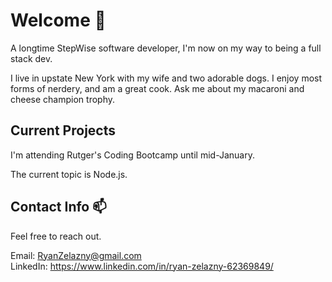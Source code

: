 # Welcome 👋

A longtime StepWise software developer, I'm now on my way to being a full stack dev.  

I live in upstate New York with my wife and two adorable dogs. I enjoy most forms of nerdery, and am a great cook. Ask me about my macaroni and cheese champion trophy.


## Current Projects
I'm attending Rutger's Coding Bootcamp until mid-January.  

The current topic is Node.js. 

## Contact Info 📫
Feel free to reach out.
 
 Email: RyanZelazny@gmail.com  
 LinkedIn: https://www.linkedin.com/in/ryan-zelazny-62369849/
